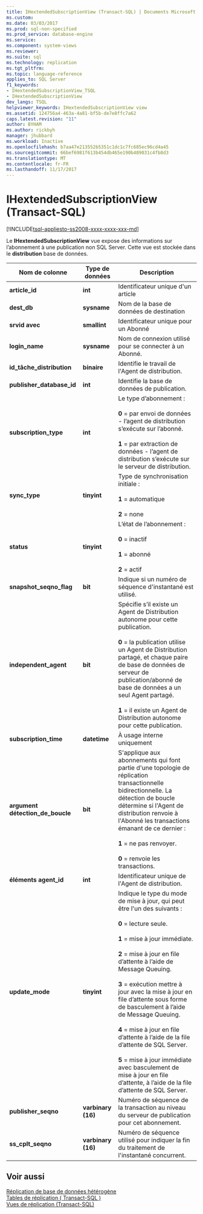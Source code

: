 ```yaml
---
title: IHextendedSubscriptionView (Transact-SQL) | Documents Microsoft
ms.custom: 
ms.date: 03/03/2017
ms.prod: sql-non-specified
ms.prod_service: database-engine
ms.service: 
ms.component: system-views
ms.reviewer: 
ms.suite: sql
ms.technology: replication
ms.tgt_pltfrm: 
ms.topic: language-reference
applies_to: SQL Server
f1_keywords:
- IHextendedSubscriptionView_TSQL
- IHextendedSubscriptionView
dev_langs: TSQL
helpviewer_keywords: IHextendedSubscriptionView view
ms.assetid: 124756a4-463a-4a81-bf5b-de7e8ffc7a62
caps.latest.revision: "11"
author: BYHAM
ms.author: rickbyh
manager: jhubbard
ms.workload: Inactive
ms.openlocfilehash: b7aa47e213552b5351c1dc1c7fc685ec96cd4a45
ms.sourcegitcommit: 66bef6981f613b454db465e190b489031c4fb8d3
ms.translationtype: MT
ms.contentlocale: fr-FR
ms.lasthandoff: 11/17/2017
---
```

# <a name="ihextendedsubscriptionview-transact-sql"></a>IHextendedSubscriptionView (Transact-SQL)
[!INCLUDE[tsql-appliesto-ss2008-xxxx-xxxx-xxx-md](../../includes/tsql-appliesto-ss2008-xxxx-xxxx-xxx-md.md)]

  Le **IHextendedSubscriptionView** vue expose des informations sur l’abonnement à une publication non SQL Server. Cette vue est stockée dans le **distribution** base de données.  
  
|Nom de colonne|Type de données| Description|  
|-----------------|---------------|-----------------|  
|**article_id**|**int**|Identificateur unique d'un article|  
|**dest_db**|**sysname**|Nom de la base de données de destination|  
|**srvid avec**|**smallint**|Identificateur unique pour un Abonné|  
|**login_name**|**sysname**|Nom de connexion utilisé pour se connecter à un Abonné.|  
|**id_tâche_distribution**|**binaire**|Identifie le travail de l'Agent de distribution.|  
|**publisher_database_id**|**int**|Identifie la base de données de publication.|  
|**subscription_type**|**int**|Le type d’abonnement :<br /><br /> **0** = par envoi de données - l’agent de distribution s’exécute sur l’abonné.<br /><br /> **1** = par extraction de données - l’agent de distribution s’exécute sur le serveur de distribution.|  
|**sync_type**|**tinyint**|Type de synchronisation initiale :<br /><br /> **1** = automatique<br /><br /> **2** = none|  
|**status**|**tinyint**|L’état de l’abonnement :<br /><br /> **0** = inactif<br /><br /> **1** = abonné<br /><br /> **2** = actif|  
|**snapshot_seqno_flag**|**bit**|Indique si un numéro de séquence d'instantané est utilisé.|  
|**independent_agent**|**bit**|Spécifie s’il existe un Agent de Distribution autonome pour cette publication.<br /><br /> **0** = la publication utilise un Agent de Distribution partagé, et chaque paire de base de données de serveur de publication/abonné de base de données a un seul Agent partagé.<br /><br /> **1** = il existe un Agent de Distribution autonome pour cette publication.|  
|**subscription_time**|**datetime**|À usage interne uniquement|  
|**argument détection_de_boucle**|**bit**|S'applique aux abonnements qui font partie d'une topologie de réplication transactionnelle bidirectionnelle. La détection de boucle détermine si l'Agent de distribution renvoie à l'Abonné les transactions émanant de ce dernier :<br /><br /> **1** = ne pas renvoyer.<br /><br /> **0** = renvoie les transactions.|  
|**éléments agent_id**|**int**|Identificateur unique de l'Agent de distribution.|  
|**update_mode**|**tinyint**|Indique le type du mode de mise à jour, qui peut être l'un des suivants :<br /><br /> **0** = lecture seule.<br /><br /> **1** = mise à jour immédiate.<br /><br /> **2** = mise à jour en file d’attente à l’aide de Message Queuing.<br /><br /> **3** = exécution mettre à jour avec la mise à jour en file d’attente sous forme de basculement à l’aide de Message Queuing.<br /><br /> **4** = mise à jour en file d’attente à l’aide de la file d’attente de SQL Server.<br /><br /> **5** = mise à jour immédiate avec basculement de mise à jour en file d’attente, à l’aide de la file d’attente de SQL Server.|  
|**publisher_seqno**|**varbinary (16)**|Numéro de séquence de la transaction au niveau du serveur de publication pour cet abonnement.|  
|**ss_cplt_seqno**|**varbinary (16)**|Numéro de séquence utilisé pour indiquer la fin du traitement de l'instantané concurrent.|  
  
## <a name="see-also"></a>Voir aussi  
 [Réplication de base de données hétérogène](../../relational-databases/replication/non-sql/heterogeneous-database-replication.md)   
 [Tables de réplication &#40; Transact-SQL &#41;](../../relational-databases/system-tables/replication-tables-transact-sql.md)   
 [Vues de réplication &#40;Transact-SQL&#41;](../../relational-databases/system-views/replication-views-transact-sql.md)  
  
  
